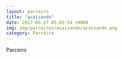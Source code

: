 ```yaml
---
layout: parceiro
title: "acaizando"
date: 2017-06-27 05:02:54 +0000
img: img/parceiros/acaizando/acaizando.png
category: Parceiro
---
```

Parceiro